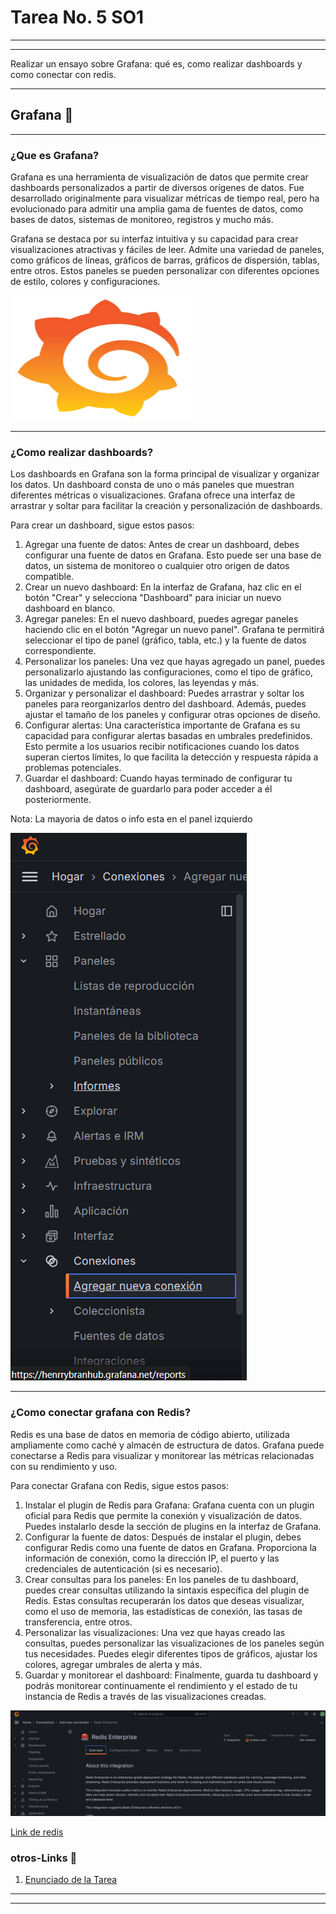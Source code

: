 # Tarea No. 5 SO1

---

---

Realizar un ensayo sobre Grafana: qué es, como realizar dashboards y como conectar con redis.

___


## Grafana :movie_camera:

___

### ¿Que es Grafana?

Grafana es una herramienta de visualización de datos que permite crear dashboards personalizados a partir de diversos orígenes de datos. Fue desarrollado originalmente para visualizar métricas de tiempo real, pero ha evolucionado para admitir una amplia gama de fuentes de datos, como bases de datos, sistemas de monitoreo, registros y mucho más.

Grafana se destaca por su interfaz intuitiva y su capacidad para crear visualizaciones atractivas y fáciles de leer. Admite una variedad de paneles, como gráficos de líneas, gráficos de barras, gráficos de dispersión, tablas, entre otros. Estos paneles se pueden personalizar con diferentes opciones de estilo, colores y configuraciones.

<img src="./Img/1.jpg" width="300" height="200">

___

### ¿Como realizar dashboards?

Los dashboards en Grafana son la forma principal de visualizar y organizar los datos. Un dashboard consta de uno o más paneles que muestran diferentes métricas o visualizaciones. Grafana ofrece una interfaz de arrastrar y soltar para facilitar la creación y personalización de dashboards.

Para crear un dashboard, sigue estos pasos:

1. Agregar una fuente de datos: Antes de crear un dashboard, debes configurar una fuente de datos en Grafana. Esto puede ser una base de datos, un sistema de monitoreo o cualquier otro origen de datos compatible.
2. Crear un nuevo dashboard: En la interfaz de Grafana, haz clic en el botón "Crear" y selecciona "Dashboard" para iniciar un nuevo dashboard en blanco.
3. Agregar paneles: En el nuevo dashboard, puedes agregar paneles haciendo clic en el botón "Agregar un nuevo panel". Grafana te permitirá seleccionar el tipo de panel (gráfico, tabla, etc.) y la fuente de datos correspondiente.
4. Personalizar los paneles: Una vez que hayas agregado un panel, puedes personalizarlo ajustando las configuraciones, como el tipo de gráfico, las unidades de medida, los colores, las leyendas y más.
5. Organizar y personalizar el dashboard: Puedes arrastrar y soltar los paneles para reorganizarlos dentro del dashboard. Además, puedes ajustar el tamaño de los paneles y configurar otras opciones de diseño.
6. Configurar alertas: Una característica importante de Grafana es su capacidad para configurar alertas basadas en umbrales predefinidos. Esto permite a los usuarios recibir notificaciones cuando los datos superan ciertos límites, lo que facilita la detección y respuesta rápida a problemas potenciales.
7. Guardar el dashboard: Cuando hayas terminado de configurar tu dashboard, asegúrate de guardarlo para poder acceder a él posteriormente.

Nota: La mayoria de datos o info esta en el panel izquierdo 

<img src="./Img/2.png">

___

### ¿Como conectar grafana con Redis?

Redis es una base de datos en memoria de código abierto, utilizada ampliamente como caché y almacén de estructura de datos. Grafana puede conectarse a Redis para visualizar y monitorear las métricas relacionadas con su rendimiento y uso.

Para conectar Grafana con Redis, sigue estos pasos:

1. Instalar el plugin de Redis para Grafana: Grafana cuenta con un plugin oficial para Redis que permite la conexión y visualización de datos. Puedes instalarlo desde la sección de plugins en la interfaz de Grafana.
2. Configurar la fuente de datos: Después de instalar el plugin, debes configurar Redis como una fuente de datos en Grafana. Proporciona la información de conexión, como la dirección IP, el puerto y las credenciales de autenticación (si es necesario).
3. Crear consultas para los paneles: En los paneles de tu dashboard, puedes crear consultas utilizando la sintaxis específica del plugin de Redis. Estas consultas recuperarán los datos que deseas visualizar, como el uso de memoria, las estadísticas de conexión, las tasas de transferencia, entre otros.
4. Personalizar las visualizaciones: Una vez que hayas creado las consultas, puedes personalizar las visualizaciones de los paneles según tus necesidades. Puedes elegir diferentes tipos de gráficos, ajustar los colores, agregar umbrales de alerta y más.
5. Guardar y monitorear el dashboard: Finalmente, guarda tu dashboard y podrás monitorear continuamente el rendimiento y el estado de tu instancia de Redis a través de las visualizaciones creadas.


<img src="./Img/3.png">

[Link de redis]([https://henrrybranhub.grafana.net/connections/add-new-connection/redis?page=alloy])


### otros-Links :link:

1. [Enunciado de la Tarea](./Img/SO1_T4_1S2024.pdf)

---

---
